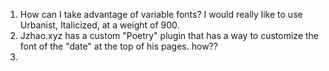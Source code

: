 1. How can I take advantage of variable fonts? I would really like to use Urbanist, Italicized, at a weight of 900.
2. Jzhao.xyz has a custom "Poetry" plugin that has a way to customize the font of the "date" at the top of his pages. how??
3. 